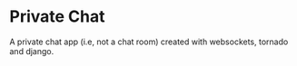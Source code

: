 Private Chat
============

A private chat app (i.e, not a chat room) 
created with websockets, tornado and django.
